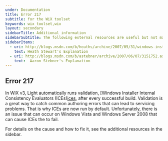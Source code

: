 ```yaml
---
under: Documentation
title: Error 217
subtitle: for the WiX toolset
keywords: wix toolset,wix
layout: secondary
sidebarTitle: Additional information
sidebarSubtitle: The following external resources are useful but not managed by the WiX community:
sidebarItems:
  - uri: http://blogs.msdn.com/b/heaths/archive/2007/05/31/windows-installer-errors-2738-and-2739-with-script-custom-actions.aspx
    text: Heath Stewart's Explanation
  - uri: http://blogs.msdn.com/b/astebner/archive/2007/06/07/3151752.aspx
    text:  Aaron Stebner's Explanation
---
```


## Error 217

In WiX v3, Light automatically runs validation, [Windows Installer Internal Consistency Evaluators (ICEs)[ices],
after every successful build. Validation is a great way to catch common authoring errors that can lead to
servicing problems. That is why ICEs are now run by default. Unfortunately, there is an issue that can occur on
Windows Vista and Windows Server 2008 that can cause ICEs the to fail.

For details on the cause and how to fix it, see the additional resources in the sidebar.

  [ices]: http://msdn.microsoft.com/en-us/library/aa369554(VS.85).aspx
